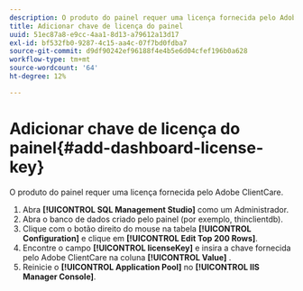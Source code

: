 ```yaml
---
description: O produto do painel requer uma licença fornecida pelo Adobe ClientCare.
title: Adicionar chave de licença do painel
uuid: 51ec87a8-e9cc-4aa1-8d13-a79612a13d17
exl-id: bf532fb0-9287-4c15-aa4c-07f7bd0fdba7
source-git-commit: d9df90242ef96188f4e4b5e6d04cfef196b0a628
workflow-type: tm+mt
source-wordcount: '64'
ht-degree: 12%

---
```


# Adicionar chave de licença do painel{#add-dashboard-license-key}

O produto do painel requer uma licença fornecida pelo Adobe ClientCare.

1. Abra **[!UICONTROL SQL Management Studio]** como um Administrador.
1. Abra o banco de dados criado pelo painel (por exemplo, thinclientdb).
1. Clique com o botão direito do mouse na tabela **[!UICONTROL Configuration]** e clique em **[!UICONTROL Edit Top 200 Rows]**.
1. Encontre o campo **[!UICONTROL licenseKey]** e insira a chave fornecida pelo Adobe ClientCare na coluna **[!UICONTROL Value]** .
1. Reinicie o **[!UICONTROL Application Pool]** no **[!UICONTROL IIS Manager Console]**.
